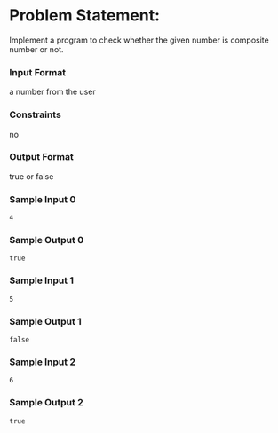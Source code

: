 # Problem Statement:

Implement a program to check whether the given number is composite number or not.

### Input Format

a number from the user

### Constraints

no

### Output Format

true or false

### Sample Input 0
```
4
```
### Sample Output 0
```
true
```
### Sample Input 1
```
5
```
### Sample Output 1
```
false
```
### Sample Input 2
```
6
```
### Sample Output 2
```
true
```
